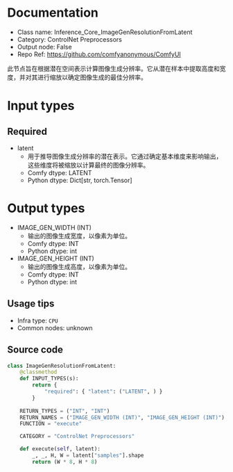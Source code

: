 
# Documentation
- Class name: Inference_Core_ImageGenResolutionFromLatent
- Category: ControlNet Preprocessors
- Output node: False
- Repo Ref: https://github.com/comfyanonymous/ComfyUI

此节点旨在根据潜在空间表示计算图像生成分辨率。它从潜在样本中提取高度和宽度，并对其进行缩放以确定图像生成的最佳分辨率。

# Input types
## Required
- latent
    - 用于推导图像生成分辨率的潜在表示。它通过确定基本维度来影响输出，这些维度将被缩放以计算最终的图像分辨率。
    - Comfy dtype: LATENT
    - Python dtype: Dict[str, torch.Tensor]

# Output types
- IMAGE_GEN_WIDTH (INT)
    - 输出的图像生成宽度，以像素为单位。
    - Comfy dtype: INT
    - Python dtype: int
- IMAGE_GEN_HEIGHT (INT)
    - 输出的图像生成高度，以像素为单位。
    - Comfy dtype: INT
    - Python dtype: int


## Usage tips
- Infra type: `CPU`
- Common nodes: unknown


## Source code
```python
class ImageGenResolutionFromLatent:
    @classmethod
    def INPUT_TYPES(s):
        return {
            "required": { "latent": ("LATENT", ) }
        }
    
    RETURN_TYPES = ("INT", "INT")
    RETURN_NAMES = ("IMAGE_GEN_WIDTH (INT)", "IMAGE_GEN_HEIGHT (INT)")
    FUNCTION = "execute"

    CATEGORY = "ControlNet Preprocessors"

    def execute(self, latent):
        _, _, H, W = latent["samples"].shape
        return (W * 8, H * 8)

```
